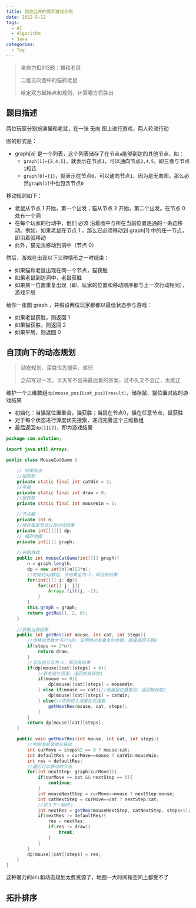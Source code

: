 ```yaml
---
title: 信息公开的博弈游戏示例
date: 2022-5-12
tags:
  - AI
  - Algorithm
  - Java
categories:
  - Toy
---
```


> 来自力扣913题：猫和老鼠
>
> 二维无向图中的猫抓老鼠
>
> 给定双方起始点和规则，计算哪方将胜出

## 题目描述

两位玩家分别扮演猫和老鼠，在一张 无向 图上进行游戏，两人轮流行动

图的形式是：

- graph[a] 是一个列表，这个列表储存了在节点`a`能够到达的其他节点，如：
  - `graph[1]={2,4,5}`，就表示在节点`1`，可以通向节点`2,4,5`，即三者与节点`1`相连
  - `graph[0]={1}`，就表示在节点`0`，可以通向节点`1`，因为是无向图，那么必然`graph[1]`中也包含节点`0`

移动规则如下：

- 老鼠从节点 1 开始，第一个出发；猫从节点 2 开始，第二个出发。在节点 0 处有一个洞
- 在每个玩家的行动中，他们 必须 沿着图中与所在当前位置连通的一条边移动。例如，如果老鼠在节点 1 ，那么它必须移动到 graph[1] 中的任一节点，即沿着弧移动
- 此外，猫无法移动到洞中（节点 0）


然后，游戏在出现以下三种情形之一时结束：

- 如果猫和老鼠出现在同一个节点，猫获胜
- 如果老鼠到达洞中，老鼠获胜
- 如果某一位置重复出现（即，玩家的位置和移动顺序都与上一次行动相同），游戏平局

给你一张图 graph ，并假设两位玩家都都以最佳状态参与游戏：

- 如果老鼠获胜，则返回 1
- 如果猫获胜，则返回 2
- 如果平局，则返回 0 

## 自顶向下的动态规划

> 动态规划、深度优先搜索、递归
>
> 之前写过一次，半天写不出来最后看的答案，过不久又不会辽，太难辽

维护一个三维数组`dp[mouse_pos][cat_pos][result]`，储存鼠、猫位置对应的游戏结果

- 初始化：当猫鼠位置重合，猫获胜；当鼠在节点0，猫在任意节点，鼠获胜
- 对于每个状态进行深度优先搜索，递归完善这个三维数组
- 最后返回`dp[1][2]`，即为游戏结果

~~~java
package com.solution;

import java.util.Arrays;

public class MouseCatGame {

    // 结果状态
    //猫获胜
    private static final int catWin = 2;
    //平局
    private static final int draw = 0;
    //鼠获胜
    private static final int mouseWin = 1;

    //节点数
    private int n;
    //储存猫鼠节点以及对应结果
    private int[][][] dp;
    // 储存地图
    private int[][] graph;
    
    //开始游戏
    public int mouseCatGame(int[][] graph){
        n = graph.length;
        dp = new int[n][n][2*n];
        //初始化dp数组，令结果全为-1，即没有结果
        for(int[][] i: dp){
            for(int[] j: i){
                Arrays.fill(j, -1);
            }
        }
        this.graph = graph;
        return getRes(1, 2, 0);
    }
	
    //获取当前结果
    public int getRes(int mouse, int cat, int steps){
        //当移动步数大于2*n时，说明绝对有重复的步骤，直接返回平局0
        if(steps >= 2*n){
            return draw;
        }
        //当当前节点为-1，即没有结果
        if(dp[mouse][cat][steps] < 0){
            //若老鼠在洞里，返回老鼠获胜1
            if(mouse == 0){
                dp[mouse][cat][steps] = mouseWin;
            } else if(mouse == cat){//若猫鼠位置重合，返回猫获胜2
                dp[mouse][cat][steps] = catWin;
            } else{//否则进入深度优先搜索
                getNextRes(mouse, cat, steps);
            }
        }
        return dp[mouse][cat][steps];
    }

    public void getNextRes(int mouse, int cat, int steps){
        //判断当前是谁在移动
        int curMove = steps%2 == 0 ? mouse:cat;
        int defaultRes = curMove==mouse ? catWin:mouseWin;
        int res = defaultRes;
        //遍历可以移动的节点
        for(int nextStep: graph[curMove]){
            if(curMove == cat && nextStep == 0){
                continue;
            }
            int mouseNextStep = curMove==mouse ? nextStep:mouse;
            int catNextStep = curMove==cat ? nextStep:cat;
            //进入下一层dfs
            int nextRes = getRes(mouseNextStep, catNextStep, steps+1);
            if(nextRes != defaultRes){
                res = nextRes;
                if(res != draw){
                    break;
                }
            }
        }
        dp[mouse][cat][steps] = res;
    }
}
~~~

这种暴力的`dfs`和动态规划太费资源了，地图一大时间和空间上都受不了

## 拓扑排序



